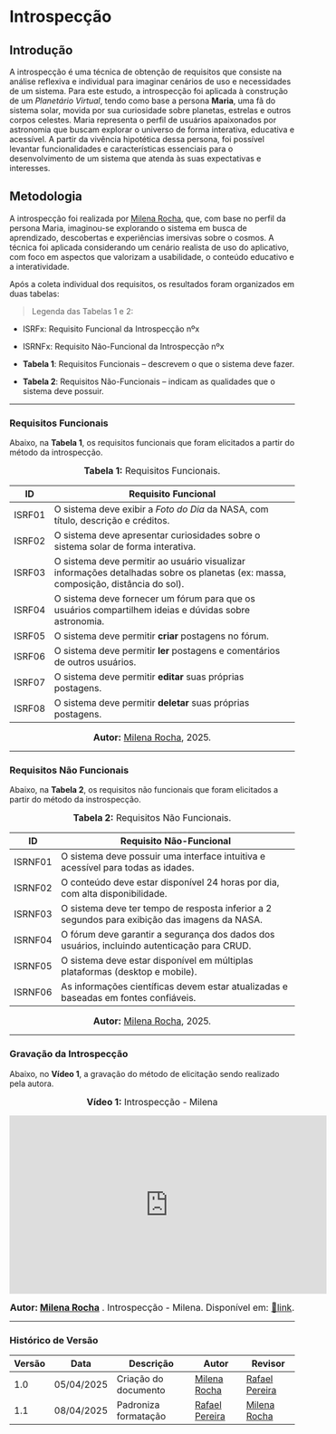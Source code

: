 # Introspecção

## Introdução

A introspecção é uma técnica de obtenção de requisitos que consiste na análise reflexiva e individual para imaginar cenários de uso e necessidades de um sistema. Para este estudo, a introspecção foi aplicada à construção de um *Planetário Virtual*, tendo como base a persona **Maria**, uma fã do sistema solar, movida por sua curiosidade sobre planetas, estrelas e outros corpos celestes. Maria representa o perfil de usuários apaixonados por astronomia que buscam explorar o universo de forma interativa, educativa e acessível. A partir da vivência hipotética dessa persona, foi possível levantar funcionalidades e características essenciais para o desenvolvimento de um sistema que atenda às suas expectativas e interesses.

## Metodologia

A introspecção foi realizada por [Milena Rocha](https://github.com/MilenaFRocha), que, com base no perfil da persona Maria, imaginou-se explorando o sistema em busca de aprendizado, descobertas e experiências imersivas sobre o cosmos. A técnica foi aplicada considerando um cenário realista de uso do aplicativo, com foco em aspectos que valorizam a usabilidade, o conteúdo educativo e a interatividade.

Após a coleta individual dos requisitos, os resultados foram organizados em duas tabelas: 

> Legenda das Tabelas 1 e 2:

- ISRFx: Requisito Funcional da Introspecção nºx
- ISRNFx: Requisito Não-Funcional da Introspecção nºx

- **Tabela 1**: Requisitos Funcionais – descrevem o que o sistema deve fazer.
- **Tabela 2**: Requisitos Não-Funcionais – indicam as qualidades que o sistema deve possuir.



---

### Requisitos Funcionais 

Abaixo, na **Tabela 1**, os requisitos funcionais que foram elicitados a partir do método da introspecção.


<font size="3"><p style="text-align: center"><b>Tabela 1:</b> Requisitos Funcionais.</p></font>


| ID     | Requisito Funcional                                                                 |
|--------|--------------------------------------------------------------------------------------|
| ISRF01 | O sistema deve exibir a *Foto do Dia* da NASA, com título, descrição e créditos.   |
| ISRF02 | O sistema deve apresentar curiosidades sobre o sistema solar de forma interativa.  |
| ISRF03 | O sistema deve permitir ao usuário visualizar informações detalhadas sobre os planetas (ex: massa, composição, distância do sol). |
| ISRF04 | O sistema deve fornecer um fórum para que os usuários compartilhem ideias e dúvidas sobre astronomia. |
| ISRF05 | O sistema deve permitir **criar** postagens no fórum.                               |
| ISRF06 | O sistema deve permitir **ler** postagens e comentários de outros usuários.         |
| ISRF07 | O sistema deve permitir **editar** suas próprias postagens.                      |
| ISRF08 | O sistema deve permitir **deletar** suas próprias postagens.                        |


<font size="3"><p style="text-align: center"><b>Autor:</b> [Milena Rocha](https://github.com/MilenaFRocha), 2025.</p></font>

---


### Requisitos Não Funcionais

Abaixo, na **Tabela 2**, os requisitos não funcionais que foram elicitados a partir do método da instrospecção.


<font size="3"><p style="text-align: center"><b>Tabela 2:</b> Requisitos Não Funcionais.</p></font>


| ID      | Requisito Não-Funcional                                                              |
|---------|--------------------------------------------------------------------------------------|
| ISRNF01 | O sistema deve possuir uma interface intuitiva e acessível para todas as idades.     |
| ISRNF02 | O conteúdo deve estar disponível 24 horas por dia, com alta disponibilidade.          |
| ISRNF03 | O sistema deve ter tempo de resposta inferior a 2 segundos para exibição das imagens da NASA. |
| ISRNF04 | O fórum deve garantir a segurança dos dados dos usuários, incluindo autenticação para CRUD. |
| ISRNF05 | O sistema deve estar disponível em múltiplas plataformas (desktop e mobile).          |
| ISRNF06 | As informações científicas devem estar atualizadas e baseadas em fontes confiáveis.   |


<font size="3"><p style="text-align: center"><b>Autor:</b> [Milena Rocha](https://github.com/MilenaFRocha), 2025.</p></font>

---
### Gravação da Introspecção
Abaixo, no **Vídeo 1**, a gravação do método de elicitação sendo realizado pela autora.

<font size="3"><p style="text-align: center"><b>Vídeo 1:</b> Introspecção - Milena</p></font>
<div style="text-align: center">
<iframe width="560" height="315" src="https://www.youtube.com/embed/Rlu61Y_2bZk?si=K3Cq3H86g-BOn-oU&amp;start=10" title="YouTube video player" frameborder="0" allow="accelerometer; autoplay; clipboard-write; encrypted-media; gyroscope; picture-in-picture; web-share" referrerpolicy="strict-origin-when-cross-origin" allowfullscreen></iframe>


<font size="3"><p style="text-align: center"><b>Autor: [Milena Rocha](https://github.com/MilenaFRocha)</b> . Introspecção - Milena. Disponível em: <a href="https://www.youtube.com/watch?v=Rlu61Y_2bZk">🔗link</a>.</p></font>

</div>

---

### **Histórico de Versão**

| Versão | Data       | Descrição                                      | Autor               | Revisor            |
|--------|------------|------------------------------------------------|---------------------|--------------------|
| 1.0    | 05/04/2025 | Criação do documento | [Milena Rocha](https://github.com/milenafrocha)          |  [Rafael Pereira](https://github.com/rafgpereira)  |
| 1.1    | 08/04/2025 | Padroniza formatação |   [Rafael Pereira](https://github.com/rafgpereira)  |[Milena Rocha](https://github.com/milenafrocha)          |